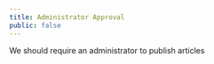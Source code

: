 ```yaml
---
title: Administrator Approval
public: false
---
```

We should require an administrator to publish articles